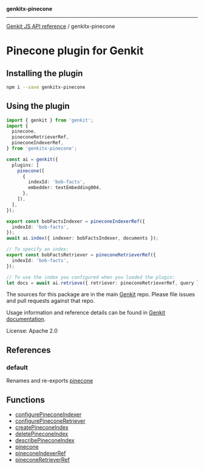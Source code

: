 **genkitx-pinecone**

***

[Genkit JS API reference](../README.md) / genkitx-pinecone

# Pinecone plugin for Genkit

## Installing the plugin

```bash
npm i --save genkitx-pinecone
```

## Using the plugin

```ts
import { genkit } from 'genkit';
import {
  pinecone,
  pineconeRetrieverRef,
  pineconeIndexerRef,
} from 'genkitx-pinecone';

const ai = genkit({
  plugins: [
    pinecone([
      {
        indexId: 'bob-facts',
        embedder: textEmbedding004,
      },
    ]),
  ],
});

export const bobFactsIndexer = pineconeIndexerRef({
  indexId: 'bob-facts',
});
await ai.index({ indexer: bobFactsIndexer, documents });

// To specify an index:
export const bobFactsRetriever = pineconeRetrieverRef({
  indexId: 'bob-facts',
});

// To use the index you configured when you loaded the plugin:
let docs = await ai.retrieve({ retriever: pineconeRetrieverRef, query });
```

The sources for this package are in the main [Genkit](https://github.com/firebase/genkit) repo. Please file issues and pull requests against that repo.

Usage information and reference details can be found in [Genkit documentation](https://firebase.google.com/docs/genkit).

License: Apache 2.0

## References

### default

Renames and re-exports [pinecone](functions/pinecone.md)

## Functions

- [configurePineconeIndexer](functions/configurePineconeIndexer.md)
- [configurePineconeRetriever](functions/configurePineconeRetriever.md)
- [createPineconeIndex](functions/createPineconeIndex.md)
- [deletePineconeIndex](functions/deletePineconeIndex.md)
- [describePineconeIndex](functions/describePineconeIndex.md)
- [pinecone](functions/pinecone.md)
- [pineconeIndexerRef](functions/pineconeIndexerRef.md)
- [pineconeRetrieverRef](functions/pineconeRetrieverRef.md)
